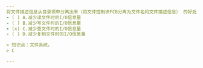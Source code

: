 ```yaml
---
将文件描述信息从目录项中分离出来（将文件控制块FCB分离为文件名和文件描述信息） 的好处是：( )
- ( ) A.减少读文件时的I/O信息量 
- ( ) B.减少写文件时的I/O信息量 
- (x) C.减少查文件时的I/O信息量 
- ( ) D.减少复制文件时的I/O信息量

> 知识点：文件系统。
> C

---
```

